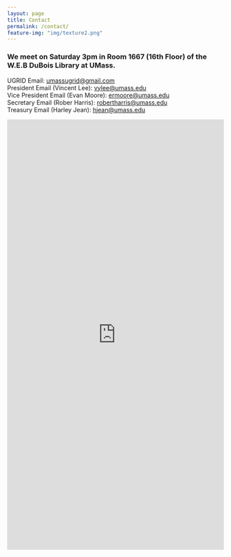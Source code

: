 ```yaml
---
layout: page
title: Contact
permalink: /contact/
feature-img: "img/texture2.png"
---
```

<h3>We meet on Saturday 3pm in Room 1667 (16th Floor) of the W.E.B DuBois Library at UMass.</h3>

UGRID Email: <umassugrid@gmail.com><br />
President Email (Vincent Lee): <vylee@umass.edu><br />
Vice President Email (Evan Moore): <ermoore@umass.edu><br />
Secretary Email (Rober Harris): <robertharris@umass.edu><br />
Treasury Email (Harley Jean): <hjean@umass.edu><br />

<iframe src="https://docs.google.com/forms/d/e/1FAIpQLSesUvgBN3yv7W5qPWy4w7wnOP9wck9LjZwkp4KoH09ynElqvQ/viewform?embedded=true" width="100%" height="1000" frameborder="0" marginheight="0" marginwidth="0">Loading...</iframe>
 

